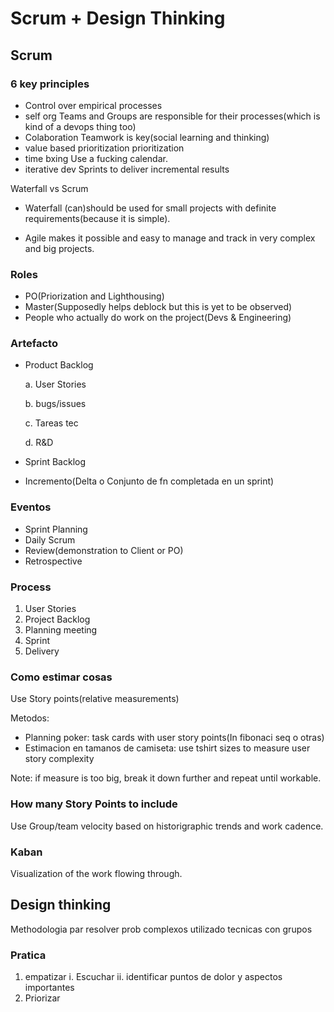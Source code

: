 
# Scrum + Design Thinking

## Scrum

### 6 key principles

- Control over empirical processes
- self org
    Teams and Groups are responsible for their processes(which is kind of a devops thing too)
- Colaboration
    Teamwork is key(social learning and thinking)
- value based prioritization
    prioritization
- time bxing
    Use a fucking calendar.
- iterative dev
    Sprints to deliver incremental results

Waterfall vs Scrum

- Waterfall (can)should be used for small projects with definite requirements(because it is simple).

- Agile makes it possible and easy to manage and track in very complex and big projects.

### Roles

- PO(Priorization and Lighthousing)
- Master(Supposedly helps deblock but this is yet to be observed)
- People who actually do work on the project(Devs & Engineering)

### Artefacto

- Product Backlog

    a. User Stories

    b. bugs/issues

    c. Tareas tec

    d. R&D

- Sprint Backlog
- Incremento(Delta o Conjunto de fn completada en un sprint)

### Eventos

- Sprint Planning
- Daily Scrum
- Review(demonstration to Client or PO)
- Retrospective

### Process

1. User Stories
2. Project Backlog
3. Planning meeting
4. Sprint
5. Delivery

### Como estimar cosas

Use Story points(relative measurements)

Metodos:

- Planning poker: task cards with user story points(In fibonaci seq o otras)
- Estimacion en tamanos de camiseta: use tshirt sizes to measure user story complexity

Note: if measure is too big, break it down further and repeat until workable.

### How many Story Points to include

Use Group/team velocity based on historigraphic trends and work cadence.

### Kaban

Visualization of the work flowing through.

## Design thinking

Methodologia par resolver prob complexos utilizado tecnicas con grupos

### Pratica

1. empatizar 
 i. Escuchar
 ii. identificar puntos de dolor y aspectos importantes
2. Priorizar
